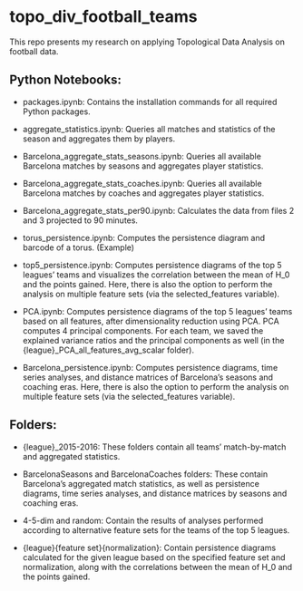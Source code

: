 # topo_div_football_teams
This repo presents my research on applying Topological Data Analysis on football data. 

## Python Notebooks:

- packages.ipynb:
Contains the installation commands for all required Python packages.

- aggregate_statistics.ipynb:
Queries all matches and statistics of the season and aggregates them by players.

- Barcelona_aggregate_stats_seasons.ipynb:
Queries all available Barcelona matches by seasons and aggregates player statistics.

- Barcelona_aggregate_stats_coaches.ipynb:
Queries all available Barcelona matches by coaches and aggregates player statistics.

- Barcelona_aggregate_stats_per90.ipynb:
Calculates the data from files 2 and 3 projected to 90 minutes.

- torus_persistence.ipynb:
Computes the persistence diagram and barcode of a torus. (Example)

- top5_persistence.ipynb:
Computes persistence diagrams of the top 5 leagues’ teams and visualizes the correlation between the mean of H_0 and the points gained.
Here, there is also the option to perform the analysis on multiple feature sets (via the selected_features variable).

- PCA.ipynb:
Computes persistence diagrams of the top 5 leagues’ teams based on all features, after dimensionality reduction using PCA.
PCA computes 4 principal components.
For each team, we saved the explained variance ratios and the principal components as well (in the {league}_PCA_all_features_avg_scalar folder).

- Barcelona_persistence.ipynb:
Computes persistence diagrams, time series analyses, and distance matrices of Barcelona’s seasons and coaching eras.
Here, there is also the option to perform the analysis on multiple feature sets (via the selected_features variable).

## Folders:

- {league}_2015-2016:
These folders contain all teams’ match-by-match and aggregated statistics.

- BarcelonaSeasons and BarcelonaCoaches folders:
These contain Barcelona’s aggregated match statistics, as well as persistence diagrams, time series analyses, and distance matrices by seasons and coaching eras.

- 4-5-dim and random:
Contain the results of analyses performed according to alternative feature sets for the teams of the top 5 leagues.

- {league}{feature set}{normalization}:
Contain persistence diagrams calculated for the given league based on the specified feature set and normalization, along with the correlations between the mean of H_0 and the points gained.
